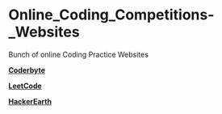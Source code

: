 # Online_Coding_Competitions-_Websites
Bunch of online Coding Practice Websites

**[Coderbyte](https://coderbyte.com/)**

**[LeetCode](https://leetcode.com/)**

**[HackerEarth](https://www.hackerearth.com/)**
